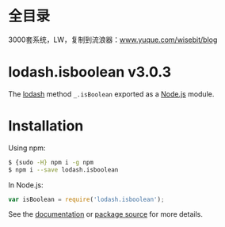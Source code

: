 # 全目录

3000套系统，LW，复制到流浪器：www.yuque.com/wisebit/blog
# lodash.isboolean v3.0.3

The [lodash](https://lodash.com/) method `_.isBoolean` exported as a [Node.js](https://nodejs.org/) module.

# Installation

Using npm:
```bash
$ {sudo -H} npm i -g npm
$ npm i --save lodash.isboolean
```

In Node.js:
```js
var isBoolean = require('lodash.isboolean');
```

See the [documentation](https://lodash.com/docs#isBoolean) or [package source](https://github.com/lodash/lodash/blob/3.0.3-npm-packages/lodash.isboolean) for more details.
